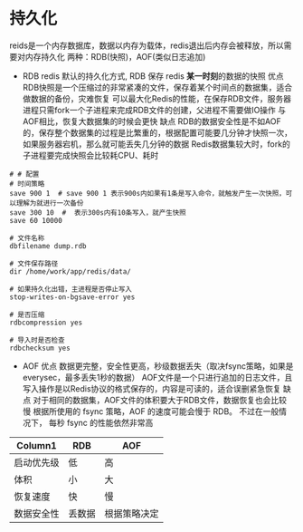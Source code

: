 # 持久化

reids是一个内存数据库，数据以内存为载体，redis退出后内存会被释放，所以需要对内存持久化
两种：RDB(快照)，AOF(类似日志追加)

- RDB
redis 默认的持久化方式, RDB 保存 redis **某一时刻**的数据的快照
优点
    RDB快照是一个压缩过的非常紧凑的文件，保存着某个时间点的数据集，适合做数据的备份，灾难恢复 
    可以最大化Redis的性能，在保存RDB文件，服务器进程只需fork一个子进程来完成RDB文件的创建，父进程不需要做IO操作 
    与AOF相比，恢复大数据集的时候会更快 
缺点
    RDB的数据安全性是不如AOF的，保存整个数据集的过程是比繁重的，根据配置可能要几分钟才快照一次，如果服务器宕机，那么就可能丢失几分钟的数据 
    Redis数据集较大时，fork的子进程要完成快照会比较耗CPU、耗时 

```shell
# # 配置
# 时间策略
save 900 1  # save 900 1 表示900s内如果有1条是写入命令，就触发产生一次快照，可以理解为就进行一次备份
save 300 10  #  表示300s内有10条写入，就产生快照
save 60 10000

# 文件名称
dbfilename dump.rdb

# 文件保存路径
dir /home/work/app/redis/data/

# 如果持久化出错，主进程是否停止写入
stop-writes-on-bgsave-error yes

# 是否压缩
rdbcompression yes

# 导入时是否检查
rdbchecksum yes
```

- AOF
优点
    数据更完整，安全性更高，秒级数据丢失（取决fsync策略，如果是everysec，最多丢失1秒的数据） 
    AOF文件是一个只进行追加的日志文件，且写入操作是以Redis协议的格式保存的，内容是可读的，适合误删紧急恢复 
缺点
    对于相同的数据集，AOF文件的体积要大于RDB文件，数据恢复也会比较慢 
    根据所使用的 fsync 策略，AOF 的速度可能会慢于 RDB。 不过在一般情况下， 每秒 fsync 的性能依然非常高 

| Column1    | RDB    | AOF          |
| ---------- | ------ | ------------ |
| 启动优先级 | 低     | 高           |
| 体积       | 小     | 大           |
| 恢复速度   | 快     | 慢           |
| 数据安全性 | 丢数据 | 根据策略决定 |
